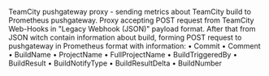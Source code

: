 TeamCity pushgateway proxy - sending metrics about TeamCity build to Prometheus pushgateway.
Proxy accepting POST request from TeamCity Web-Hooks in "Legacy Webhook (JSON)" payload format. After that from JSON witch contain information about build, forming POST request to pushgateway in Prometheus format  with information:
    • Commit
    • Comment
    • BuildName
    • ProjectName
    • FullProjectName
    • BuildTriggeredBy
    • BuildResult
    • BuildNotifyType
    • BuildResultDelta
    • BuildNumber
